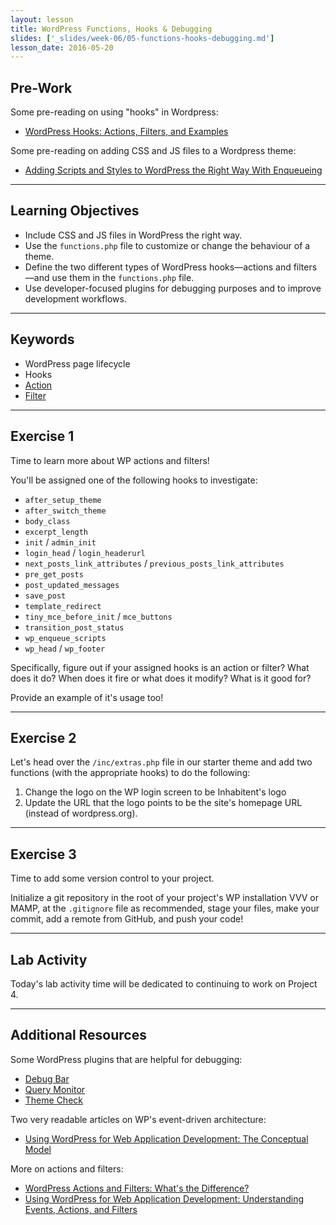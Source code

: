 ```yaml
---
layout: lesson
title: WordPress Functions, Hooks & Debugging
slides: ['_slides/week-06/05-functions-hooks-debugging.md']
lesson_date: 2016-05-20
---
```


## Pre-Work

Some pre-reading on using "hooks" in Wordpress:

- [WordPress Hooks: Actions, Filters, and Examples](http://blog.teamtreehouse.com/hooks-wordpress-actions-filters-examples)

Some pre-reading on adding CSS and JS files to a Wordpress theme:

- [Adding Scripts and Styles to WordPress the Right Way With Enqueueing](http://premium.wpmudev.org/blog/adding-scripts-and-styles-wordpress-enqueueing/)

---

## Learning Objectives

- Include CSS and JS files in WordPress the right way.
- Use the `functions.php` file to customize or change the behaviour of a theme.
- Define the two different types of WordPress hooks&mdash;actions and filters&mdash;and use them in the `functions.php` file.
- Use developer-focused plugins for debugging purposes and to improve development workflows.

---

## Keywords

- WordPress page lifecycle
- Hooks
- [Action](http://codex.wordpress.org/Plugin_API/Action_Reference)
- [Filter](http://codex.wordpress.org/Plugin_API/Filter_Reference)

---

## Exercise 1

Time to learn more about WP actions and filters!

You'll be assigned one of the following hooks to investigate:

- `after_setup_theme`
- `after_switch_theme`
- `body_class`
- `excerpt_length`
- `init` / `admin_init`
- `login_head` / `login_headerurl`
- `next_posts_link_attributes` / `previous_posts_link_attributes`
- `pre_get_posts`
- `post_updated_messages`
- `save_post`
- `template_redirect`
- `tiny_mce_before_init` / `mce_buttons`
- `transition_post_status`
- `wp_enqueue_scripts`
- `wp_head` / `wp_footer`

Specifically, figure out if your assigned hooks is an action or filter? What does it do? When does it fire or what does it modify? What is it good for?

Provide an example of it's usage too!

---

## Exercise 2

Let's head over the `/inc/extras.php` file in our starter theme and add two functions (with the appropriate hooks) to do the following:

1. Change the logo on the WP login screen to be Inhabitent's logo
2. Update the URL that the logo points to be the site's homepage URL (instead of wordpress.org).

---

## Exercise 3

Time to add some version control to your project.

Initialize a git repository in the root of your project's WP installation VVV or MAMP, at the `.gitignore` file as recommended, stage your files, make your commit, add a remote from GitHub, and push your code!

---

## Lab Activity

Today's lab activity time will be dedicated to continuing to work on Project 4.

---

## Additional Resources

Some WordPress plugins that are helpful for debugging:

- [Debug Bar](https://wordpress.org/plugins/debug-bar/)
- [Query Monitor](https://wordpress.org/plugins/query-monitor/)
- [Theme Check](https://wordpress.org/plugins/theme-check/)

Two very readable articles on WP's event-driven architecture:

- [Using WordPress for Web Application Development: The Conceptual Model](https://code.tutsplus.com/articles/using-wordpress-for-web-application-development-the-conceptual-model--wp-34095)

More on actions and filters:

- [WordPress Actions and Filters: What's the Difference?](https://code.tutsplus.com/articles/wordpress-actions-and-filters-whats-the-difference--cms-25700)
- [Using WordPress for Web Application Development: Understanding Events, Actions, and Filters](https://code.tutsplus.com/tutorials/using-wordpress-for-web-application-development-understanding-events-actions-and-filters--wp-34113)
